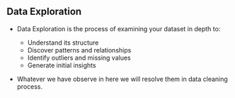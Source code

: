 ## Data Exploration
- Data Exploration is the process of examining your dataset in depth to:
   - Understand its structure
   - Discover patterns and relationships
   - Identify outliers and missing values
   - Generate initial insights

- Whatever we have observe in here we will resolve them in data cleaning process.